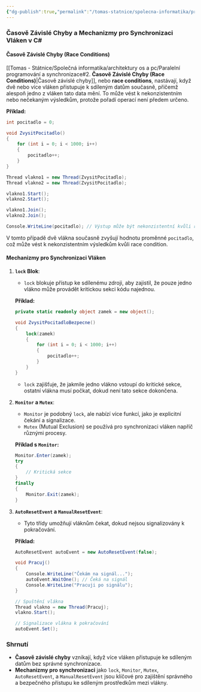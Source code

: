 ```yaml
---
{"dg-publish":true,"permalink":"/tomas-statnice/spolecna-informatika/programovaci-jazyk/vlakna-a-podpora-synchronizace/race-conditions/","tags":["tomas","spolecna_informatika","programovaci_jazyky"],"noteIcon":""}
---
```


### Časově Závislé Chyby a Mechanizmy pro Synchronizaci Vláken v C#

#### Časově Závislé Chyby (Race Conditions)
[[Tomas - Státnice/Společná informatika/architektury os a pc/Paralelní programování a synchronizace#2. **Časově Závislé Chyby (Race Conditions)**\|Časově závislé chyby]], nebo **race conditions**, nastávají, když dvě nebo více vláken přistupuje k sdíleným datům současně, přičemž alespoň jedno z vláken tato data mění. To může vést k nekonzistentním nebo nečekaným výsledkům, protože pořadí operací není předem určeno.

**Příklad:**
```csharp
int pocitadlo = 0;

void ZvysitPocitadlo()
{
    for (int i = 0; i < 1000; i++)
    {
        pocitadlo++;
    }
}

Thread vlakno1 = new Thread(ZvysitPocitadlo);
Thread vlakno2 = new Thread(ZvysitPocitadlo);

vlakno1.Start();
vlakno2.Start();

vlakno1.Join();
vlakno2.Join();

Console.WriteLine(pocitadlo); // Výstup může být nekonzistentní kvůli race condition
```

V tomto případě dvě vlákna současně zvyšují hodnotu proměnné `pocitadlo`, což může vést k nekonzistentním výsledkům kvůli race condition.

#### Mechanizmy pro Synchronizaci Vláken

1. **`lock` Blok**:
   - `lock` blokuje přístup ke sdílenému zdroji, aby zajistil, že pouze jedno vlákno může provádět kritickou sekci kódu najednou.

   **Příklad:**
   ```csharp
   private static readonly object zamek = new object();

   void ZvysitPocitadloBezpecne()
   {
       lock(zamek)
       {
           for (int i = 0; i < 1000; i++)
           {
               pocitadlo++;
           }
       }
   }
   ```

   - `lock` zajišťuje, že jakmile jedno vlákno vstoupí do kritické sekce, ostatní vlákna musí počkat, dokud není tato sekce dokončena.

2. **`Monitor` a `Mutex`**:
   - `Monitor` je podobný `lock`, ale nabízí více funkcí, jako je explicitní čekání a signalizace.
   - `Mutex` (Mutual Exclusion) se používá pro synchronizaci vláken napříč různými procesy.

   **Příklad s `Monitor`:**
   ```csharp
   Monitor.Enter(zamek);
   try
   {
       // Kritická sekce
   }
   finally
   {
       Monitor.Exit(zamek);
   }
   ```

3. **`AutoResetEvent` a `ManualResetEvent`**:
   - Tyto třídy umožňují vláknům čekat, dokud nejsou signalizovány k pokračování.

   **Příklad:**
   ```csharp
   AutoResetEvent autoEvent = new AutoResetEvent(false);

   void Pracuj()
   {
       Console.WriteLine("Čekám na signál...");
       autoEvent.WaitOne(); // Čeká na signál
       Console.WriteLine("Pracuji po signálu");
   }

   // Spuštění vlákna
   Thread vlakno = new Thread(Pracuj);
   vlakno.Start();

   // Signalizace vlákna k pokračování
   autoEvent.Set();
   ```

### Shrnutí
- **Časově závislé chyby** vznikají, když více vláken přistupuje ke sdíleným datům bez správné synchronizace.
- **Mechanizmy pro synchronizaci** jako `lock`, `Monitor`, `Mutex`, `AutoResetEvent`, a `ManualResetEvent` jsou klíčové pro zajištění správného a bezpečného přístupu ke sdíleným prostředkům mezi vlákny.
